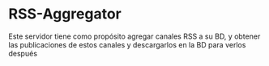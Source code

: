 # RSS-Aggregator
Este servidor tiene como propósito agregar canales RSS a su BD, y obtener las publicaciones de estos canales y descargarlos en la BD para verlos después
